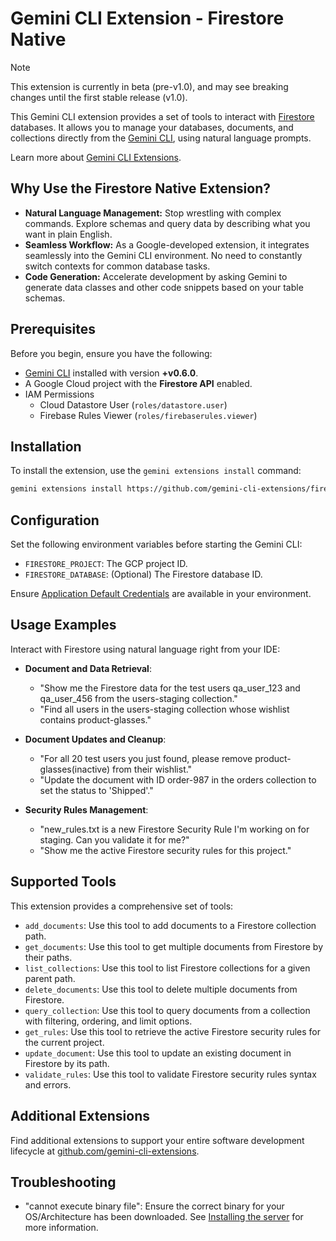 # Gemini CLI Extension - Firestore Native

> [!NOTE]
> This extension is currently in beta (pre-v1.0), and may see breaking changes until the first stable release (v1.0).

This Gemini CLI extension provides a set of tools to interact with [Firestore](https://cloud.google.com/firestore/docs) databases. It allows you to manage your databases, documents, and collections directly from the [Gemini CLI](https://google-gemini.github.io/gemini-cli/), using natural language prompts.

Learn more about [Gemini CLI Extensions](https://github.com/google-gemini/gemini-cli/blob/main/docs/extension.md).

## Why Use the Firestore Native Extension?

* **Natural Language Management:** Stop wrestling with complex commands. Explore schemas and query data by describing what you want in plain English.
* **Seamless Workflow:** As a Google-developed extension, it integrates seamlessly into the Gemini CLI environment. No need to constantly switch contexts for common database tasks.
* **Code Generation:** Accelerate development by asking Gemini to generate data classes and other code snippets based on your table schemas.

## Prerequisites

Before you begin, ensure you have the following:

*   [Gemini CLI](https://github.com/google-gemini/gemini-cli) installed with version **+v0.6.0**.
*   A Google Cloud project with the **Firestore API** enabled.
*   IAM Permissions
    *   Cloud Datastore User (`roles/datastore.user`)
    *   Firebase Rules Viewer (`roles/firebaserules.viewer`)

## Installation

To install the extension, use the `gemini extensions install` command:

```bash
gemini extensions install https://github.com/gemini-cli-extensions/firestore-native
```

## Configuration

Set the following environment variables before starting the Gemini CLI:

*   `FIRESTORE_PROJECT`: The GCP project ID.
*   `FIRESTORE_DATABASE`: (Optional) The Firestore database ID.

Ensure [Application Default Credentials](https://cloud.google.com/docs/authentication/gcloud) are available in your environment.

## Usage Examples

Interact with Firestore using natural language right from your IDE:

* **Document and Data Retrieval**:

  * "Show me the Firestore data for the test users qa_user_123 and qa_user_456 from the users-staging collection."
  * "Find all users in the users-staging collection whose wishlist contains product-glasses."

* **Document Updates and Cleanup**:
  * "For all 20 test users you just found, please remove product-glasses(inactive) from their wishlist."
  * "Update the document with ID order-987 in the orders collection to set the status to 'Shipped'."

* **Security Rules Management**:
  * "new_rules.txt is a new Firestore Security Rule I'm working on for staging. Can you validate it for me?"
  * "Show me the active Firestore security rules for this project."

## Supported Tools

This extension provides a comprehensive set of tools:

* `add_documents`: Use this tool to add documents to a Firestore collection path.
* `get_documents`: Use this tool to get multiple documents from Firestore by their paths.
* `list_collections`: Use this tool to list Firestore collections for a given parent path.
* `delete_documents`: Use this tool to delete multiple documents from Firestore.
* `query_collection`: Use this tool to query documents from a collection with filtering, ordering, and limit options.
* `get_rules`: Use this tool to retrieve the active Firestore security rules for the current project.
* `update_document`: Use this tool to update an existing document in Firestore by its path.
* `validate_rules`: Use this tool to validate Firestore security rules syntax and errors.

## Additional Extensions

Find additional extensions to support your entire software development lifecycle at [github.com/gemini-cli-extensions](https://github.com/gemini-cli-extensions).

## Troubleshooting

* "cannot execute binary file": Ensure the correct binary for your OS/Architecture has been downloaded. See [Installing the server](https://googleapis.github.io/genai-toolbox/getting-started/introduction/#installing-the-server) for more information.
